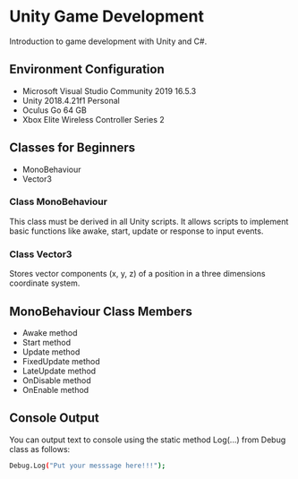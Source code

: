 # Unity Game Development

Introduction to game development with Unity and C#.

## Environment Configuration
- Microsoft Visual Studio Community 2019 16.5.3
- Unity 2018.4.21f1 Personal
- Oculus Go 64 GB
- Xbox Elite Wireless Controller Series 2

## Classes for Beginners
- MonoBehaviour
- Vector3

### Class MonoBehaviour
This class must be derived in all Unity scripts. It allows scripts to implement basic functions like awake, start, update or response to input events. 

### Class Vector3
Stores vector components (x, y, z) of a position in a three dimensions coordinate system.

## MonoBehaviour Class Members
- Awake method
- Start method
- Update method
- FixedUpdate method
- LateUpdate method
- OnDisable method
- OnEnable method

## Console Output
You can output text to console using the static method Log(...) from Debug class as follows:

```sh
Debug.Log("Put your messsage here!!!");
```

